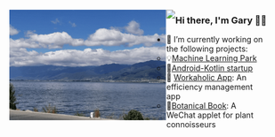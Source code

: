 <p align="center">
  <figure>
    <img align="left" height="200" alig src="./about.gif" />
    <img align="left" src="https://github-readme-stats.vercel.app/api?username=Gary-code&show_icons=true&theme=tokyonight&include_all_commits=true" />
  </figure>
</p>





### Hi there, I'm Gary 🙋‍♂️

- 🌱 I’m currently working on the following projects:
  - :bulb:[Machine Learning Park](https://github.com/Gary-code/Machine-Learning-Park)
  - 🤔[Android-Kotlin startup](https://github.com/Workaholic-Lab/Android-Kotlin-startup)
  - 🔭 [Workaholic App](https://github.com/Workaholic-Lab): An efficiency management app
  - :blossom:[Botanical Book](): A WeChat applet for plant connoisseurs

